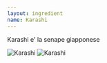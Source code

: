 ```yaml
---
layout: ingredient
name: Karashi
---
```


Karashi e' la senape giapponese

![Karashi](/JapaneseCookbook/assets/images/ingredients/karashi-1.jpg)
![Karashi](/JapaneseCookbook/assets/images/ingredients/karashi-2.jpg)
